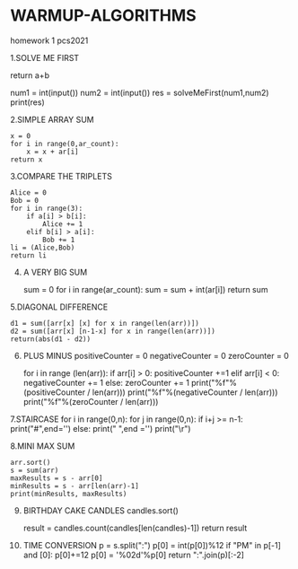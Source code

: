 # WARMUP-ALGORITHMS
homework 1 pcs2021


1.SOLVE ME FIRST

 return a+b

num1 = int(input())
num2 = int(input())
res = solveMeFirst(num1,num2)
print(res)


2.SIMPLE ARRAY SUM

    x = 0
    for i in range(0,ar_count):
        x = x + ar[i]
    return x
    
    
3.COMPARE THE TRIPLETS


    Alice = 0
    Bob = 0
    for i in range(3):
        if a[i] > b[i]:
            Alice += 1
        elif b[i] > a[i]:
            Bob += 1
    li = (Alice,Bob)
    return li
    
4. A VERY BIG SUM

    sum = 0
    for i in range(ar_count):
        sum = sum + int(ar[i])
    return sum        
    
5.DIAGONAL DIFFERENCE

    d1 = sum([arr[x] [x] for x in range(len(arr))])
    d2 = sum([arr[x] [n-1-x] for x in range(len(arr))])
    return(abs(d1 - d2))
    
    
6. PLUS MINUS
    positiveCounter = 0
    negativeCounter = 0
    zeroCounter = 0
    
    for i in range (len(arr)):
        if arr[i] > 0:
            positiveCounter +=1
        elif arr[i] < 0:
            negativeCounter += 1
        else:
            zeroCounter += 1
    print("%f"%(positiveCounter / len(arr)))
    print("%f"%(negativeCounter / len(arr)))
    print("%f"%(zeroCounter / len(arr)))

7.STAIRCASE
    for i in range(0,n):
        for j in range(0,n):
            if i+j >= n-1:
                print("#",end='')
            else:
                print(" ",end ='')
        print("\r")
        
8.MINI MAX SUM

    arr.sort()
    s = sum(arr)
    maxResults = s - arr[0]
    minResults = s - arr[len(arr)-1]
    print(minResults, maxResults)
    
9. BIRTHDAY CAKE CANDLES
       candles.sort()
    
    result = candles.count(candles[len(candles)-1])
    return result

10. TIME CONVERSION
      p = s.split(":")
    p[0] = int(p[0])%12
    if "PM" in p[-1] and [0]:
        p[0]+=12
    p[0] = '%02d'%p[0]
    return ":".join(p)[:-2]
            

